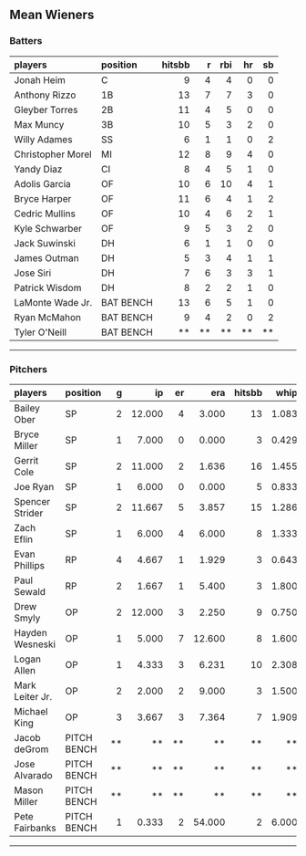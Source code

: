 ## Mean Wieners

### Batters

 
|players           |position  | hitsbb|  r| rbi| hr| sb| 
|:-----------------|:---------|------:|--:|---:|--:|--:| 
|Jonah Heim        |C         |      9|  4|   4|  0|  0| 
|Anthony Rizzo     |1B        |     13|  7|   7|  3|  0| 
|Gleyber Torres    |2B        |     11|  4|   5|  0|  0| 
|Max Muncy         |3B        |     10|  5|   3|  2|  0| 
|Willy Adames      |SS        |      6|  1|   1|  0|  2| 
|Christopher Morel |MI        |     12|  8|   9|  4|  0| 
|Yandy Diaz        |CI        |      8|  4|   5|  1|  0| 
|Adolis Garcia     |OF        |     10|  6|  10|  4|  1| 
|Bryce Harper      |OF        |     11|  6|   4|  1|  2| 
|Cedric Mullins    |OF        |     10|  4|   6|  2|  1| 
|Kyle Schwarber    |OF        |      9|  5|   3|  2|  0| 
|Jack Suwinski     |DH        |      6|  1|   1|  0|  0| 
|James Outman      |DH        |      5|  3|   4|  1|  1| 
|Jose Siri         |DH        |      7|  6|   3|  3|  1| 
|Patrick Wisdom    |DH        |      8|  2|   2|  1|  0| 
|LaMonte Wade Jr.  |BAT BENCH |     13|  6|   5|  1|  0| 
|Ryan McMahon      |BAT BENCH |      9|  4|   2|  0|  2| 
|Tyler O'Neill     |BAT BENCH |     **| **|  **| **| **| 


* * *

### Pitchers

 
|players         |position    |  g|     ip| er|    era| hitsbb|  whip| so|  w| sv| 
|:---------------|:-----------|--:|------:|--:|------:|------:|-----:|--:|--:|--:| 
|Bailey Ober     |SP          |  2| 12.000|  4|  3.000|     13| 1.083| 12|  1|  0| 
|Bryce Miller    |SP          |  1|  7.000|  0|  0.000|      3| 0.429|  3|  1|  0| 
|Gerrit Cole     |SP          |  2| 11.000|  2|  1.636|     16| 1.455| 10|  0|  0| 
|Joe Ryan        |SP          |  1|  6.000|  0|  0.000|      5| 0.833| 10|  1|  0| 
|Spencer Strider |SP          |  2| 11.667|  5|  3.857|     15| 1.286| 19|  0|  0| 
|Zach Eflin      |SP          |  1|  6.000|  4|  6.000|      8| 1.333|  9|  1|  0| 
|Evan Phillips   |RP          |  4|  4.667|  1|  1.929|      3| 0.643|  7|  0|  1| 
|Paul Sewald     |RP          |  2|  1.667|  1|  5.400|      3| 1.800|  1|  0|  0| 
|Drew Smyly      |OP          |  2| 12.000|  3|  2.250|      9| 0.750| 12|  1|  0| 
|Hayden Wesneski |OP          |  1|  5.000|  7| 12.600|      8| 1.600|  5|  0|  0| 
|Logan Allen     |OP          |  1|  4.333|  3|  6.231|     10| 2.308|  5|  0|  0| 
|Mark Leiter Jr. |OP          |  2|  2.000|  2|  9.000|      3| 1.500|  3|  0|  0| 
|Michael King    |OP          |  3|  3.667|  3|  7.364|      7| 1.909|  0|  0|  1| 
|Jacob deGrom    |PITCH BENCH | **|     **| **|     **|     **|    **| **| **| **| 
|Jose Alvarado   |PITCH BENCH | **|     **| **|     **|     **|    **| **| **| **| 
|Mason Miller    |PITCH BENCH | **|     **| **|     **|     **|    **| **| **| **| 
|Pete Fairbanks  |PITCH BENCH |  1|  0.333|  2| 54.000|      2| 6.000|  1|  0|  0| 


* * *


